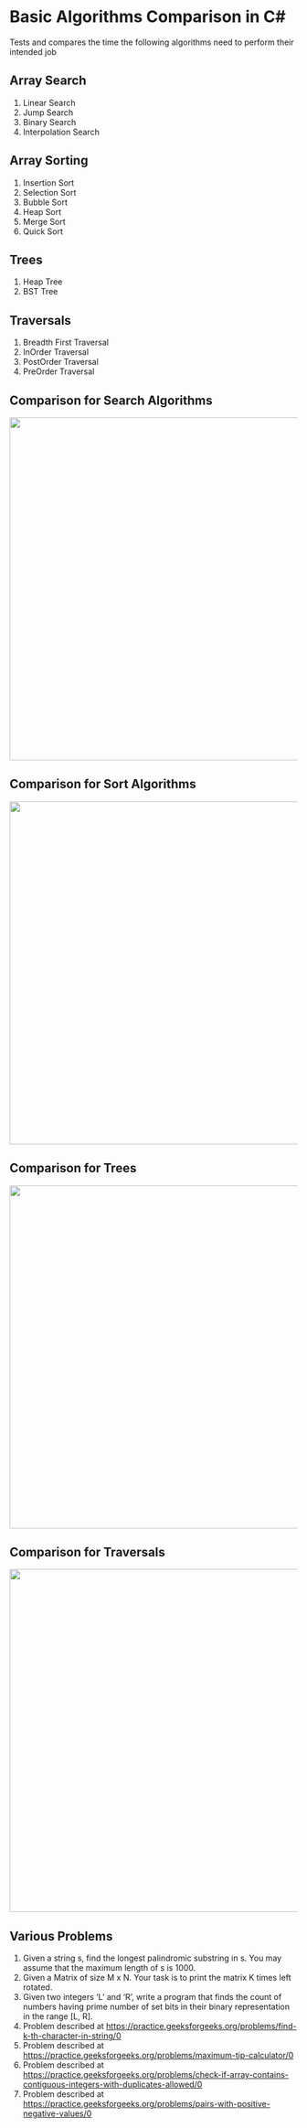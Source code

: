 Basic Algorithms Comparison in C#
=================================
Tests and compares the time the following algorithms need to perform their intended job

Array Search
------------
1. Linear Search
2. Jump Search
3. Binary Search
4. Interpolation Search

Array Sorting
-------------
1. Insertion Sort
2. Selection Sort
3. Bubble Sort
4. Heap Sort
5. Merge Sort
6. Quick Sort

Trees
-------------
1. Heap Tree
2. BST Tree

Traversals
-------------
1. Breadth First Traversal
2. InOrder Traversal
3. PostOrder Traversal
4. PreOrder Traversal

Comparison for Search Algorithms
--------------------------------
<img src="https://raw.githubusercontent.com/georgekosmidis/SearchAlgorithms/master/README/search_results.png" width="600" />

Comparison for Sort Algorithms
------------------------------
<img src="https://raw.githubusercontent.com/georgekosmidis/SearchAlgorithms/master/README/sort_results.png" width="600" />

Comparison for Trees
------------------------------
<img src="https://raw.githubusercontent.com/georgekosmidis/SearchAlgorithms/master/README/tree_results.png" width="600" />

Comparison for Traversals
------------------------------
<img src="https://raw.githubusercontent.com/georgekosmidis/SearchAlgorithms/master/README/traversal_results.png" width="600" />


Various Problems
-------------
1. Given a string s, find the longest palindromic substring in s. You may assume that the maximum length of s is 1000.
2. Given a Matrix of size M x N. Your task is to print the matrix K times left rotated.
3. Given two integers ‘L’ and ‘R’, write a program that finds the count of numbers having prime number of set bits in their binary representation in the range [L, R].
4. Problem described at https://practice.geeksforgeeks.org/problems/find-k-th-character-in-string/0
5. Problem described at https://practice.geeksforgeeks.org/problems/maximum-tip-calculator/0
6. Problem described at https://practice.geeksforgeeks.org/problems/check-if-array-contains-contiguous-integers-with-duplicates-allowed/0
7. Problem described at https://practice.geeksforgeeks.org/problems/pairs-with-positive-negative-values/0
